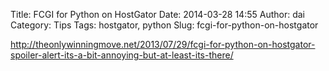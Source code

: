Title: FCGI for Python on HostGator 
Date: 2014-03-28 14:55
Author: dai
Category: Tips
Tags: hostgator, python
Slug: fcgi-for-python-on-hostgator

http://theonlywinningmove.net/2013/07/29/fcgi-for-python-on-hostgator-spoiler-alert-its-a-bit-annoying-but-at-least-its-there/

